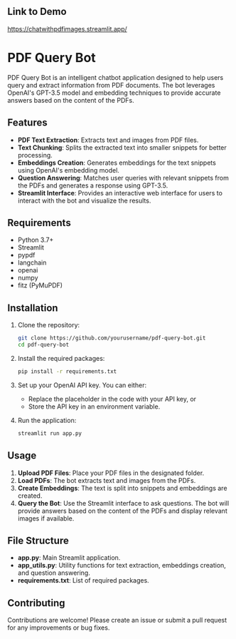 

## Link to Demo
https://chatwithpdfimages.streamlit.app/


# PDF Query Bot

PDF Query Bot is an intelligent chatbot application designed to help users query and extract information from PDF documents. The bot leverages OpenAI's GPT-3.5 model and embedding techniques to provide accurate answers based on the content of the PDFs.

## Features

- **PDF Text Extraction**: Extracts text and images from PDF files.
- **Text Chunking**: Splits the extracted text into smaller snippets for better processing.
- **Embeddings Creation**: Generates embeddings for the text snippets using OpenAI's embedding model.
- **Question Answering**: Matches user queries with relevant snippets from the PDFs and generates a response using GPT-3.5.
- **Streamlit Interface**: Provides an interactive web interface for users to interact with the bot and visualize the results.

## Requirements

- Python 3.7+
- Streamlit
- pypdf
- langchain
- openai
- numpy
- fitz (PyMuPDF)

## Installation

1. Clone the repository:

    ```bash
    git clone https://github.com/yourusername/pdf-query-bot.git
    cd pdf-query-bot
    ```

2. Install the required packages:

    ```bash
    pip install -r requirements.txt
    ```

3. Set up your OpenAI API key. You can either:
   - Replace the placeholder in the code with your API key, or
   - Store the API key in an environment variable.

4. Run the application:

    ```bash
    streamlit run app.py
    ```

## Usage

1. **Upload PDF Files**: Place your PDF files in the designated folder.
2. **Load PDFs**: The bot extracts text and images from the PDFs.
3. **Create Embeddings**: The text is split into snippets and embeddings are created.
4. **Query the Bot**: Use the Streamlit interface to ask questions. The bot will provide answers based on the content of the PDFs and display relevant images if available.

## File Structure

- **app.py**: Main Streamlit application.
- **app_utils.py**: Utility functions for text extraction, embeddings creation, and question answering.
- **requirements.txt**: List of required packages.



## Contributing

Contributions are welcome! Please create an issue or submit a pull request for any improvements or bug fixes.

